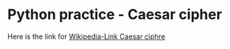 # Python practice - Caesar cipher

Here is the link for [Wikipedia-Link Caesar ciphre](https://en.wikipedia.org/wiki/Caesar_cipher)


